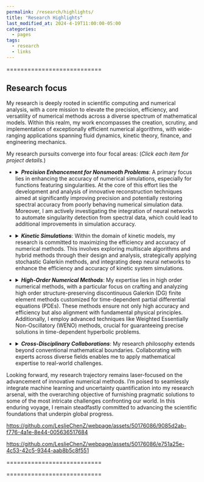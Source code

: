 ```yaml
---
permalink: /research/highlights/
title: "Research Highlights"
last_modified_at: 2024-4-19T11:00:00-05:00
categories:
  - pages
tags:
  - research
  - links
---
```


===========================
## Research focus
My research is deeply rooted in scientific computing and numerical analysis, with a core mission to elevate the precision, efficiency, and versatility of numerical methods across a diverse spectrum of mathematical models. Within this realm, my work encompasses the creation, scrutiny, and implementation of exceptionally efficient numerical algorithms, with wide-ranging applications spanning fluid dynamics, kinetic theory, finance, and engineering mechanics.

My research pursuits converge into four focal areas: (_Click each item for project details._)

* <details> <summary><em><strong>Precision Enhancement for Nonsmooth Problems</strong></em>: A primary focus lies in enhancing the accuracy of numerical simulations, especially for functions featuring singularities. At the core of this effort lies the development and analysis of innovative reconstruction techniques aimed at significantly improving precision and potentially restoring spectral accuracy  from poorly behaving numerical simulation data. Moreover, I am actively investigating the integration of neural networks to automate singularity detection from spectral data, which could lead to additional improvements in simulation accuracy.</summary><ul>
     <li><details open><summary>Project 1: Postprocessing techniques</summary> To be added.  <a href="https://lesliechenz.github.io/webpage/_pages/slides/talk_spectral2016.pdf">slides "Recovering exponential accuracy in spectral methods involving piecewise smooth functions"</a> </details> </li>
     <li><details><summary>Project 2: Solution-enriched numerical methods</summary> To be added.  </details></li>
     <li><details><summary>Project 3: Neural network-base singularity detectors</summary> To be added.  </details></li>
</ul> 
</details>

* <details> <summary><em><strong>Kinetic Simulations</strong></em>: Within the domain of kinetic models, my research is committed to maximizing the efficiency and accuracy of numerical methods. This involves exploring multiscale algorithms and hybrid methods through their design and analysis, strategically applying stochastic Galerkin methods, and integrating deep neural networks to enhance the efficiency and accuracy of kinetic system simulations.</summary><ul>
    <li><details open><summary>Project 1: Numerical methods for simulating linear kinetic models - design and analysis</summary> To be added.  <a href="https://lesliechenz.github.io/webpage/_pages/slides/talk_WPI.pdf">slides "Multiscale Convergence Properties for Spectral Approximations of a Model Kinetic Equation"</a> </details> </li>
    <li><details><summary>Project 2: Numerical methods for kinetic models with uncertainties </summary> To be added.  </details></li>
    <li><details><summary>Project 3: Fast solvers</summary> To be added.  </details></li>
</ul> 
</details>
 
* <details> <summary><em><strong>High-Order Numerical Methods</strong></em>:  My expertise lies in high order numerical methods, with a particular focus on crafting and analyzing high order structure-preserving discontinuous Galerkin (DG) finite element methods customized for time-dependent partial differential equations (PDEs). These methods ensure not only high accuracy and efficiency but also alignment with fundamental physical principles. Additionally, I employ advanced techniques like Weighted Essentially Non-Oscillatory (WENO) methods, crucial for guaranteeing precise solutions in time-dependent hyperbolic problems.</summary><ul>
    <li><details><summary>Project 1: High-order numerical methods for various PDEs and their applications</summary> To be added.  </details></li>
    <li><details open><summary>Project 2: Structure-preserving high-order numerical schemes for time-dependent PDEs </summary> To be added.  
      <a href="https://lesliechenz.github.io/webpage/_pages/slides/talk_20160302_UTK_cam.pdf">slides "Third-order Maximum-Principle-Satisfying Direct DG methods for convection-diffusion equations on unstructured triangular mesh"</a> 
      <details open><summary>
        <svg aria-hidden height="16" width="16" viewBox="0 0 16 16" version="1.1" class="octicon octicon-device-camera-video"><path fill-rule="evenodd" d="M16 3.75a.75.75 0 00-1.136-.643L11 5.425V4.75A1.75 1.75 0 009.25 3h-7.5A1.75 1.75 0 000 4.75v6.5C0 12.216.784 13 1.75 13h7.5A1.75 1.75 0 0011 11.25v-.675l3.864 2.318A.75.75 0 0016 12.25v-8.5zm-5 5.075l3.5 2.1v-5.85l-3.5 2.1v1.65zM9.5 6.75v-2a.25.25 0 00-.25-.25h-7.5a.25.25 0 00-.25.25v6.5c0 .138.112.25.25.25h7.5a.25.25 0 00.25-.25v-4.5z"></path></svg>
        <span aria-label="Video description Custom Title">Nonlinear porous medium equation</span>
        <span class="dropdown-caret"></span>
      </summary>
      <video muted controls style="max-height:640px;" src="https://github.com/LeslieChenZ/webpage/assets/50176086/9085d2ab-f776-4a1e-8e44-005636517684"></video>
      <details open><summary>
        <svg aria-hidden height="16" width="16" viewBox="0 0 16 16" version="1.1" class="octicon octicon-device-camera-video"><path fill-rule="evenodd" d="M16 3.75a.75.75 0 00-1.136-.643L11 5.425V4.75A1.75 1.75 0 009.25 3h-7.5A1.75 1.75 0 000 4.75v6.5C0 12.216.784 13 1.75 13h7.5A1.75 1.75 0 0011 11.25v-.675l3.864 2.318A.75.75 0 0016 12.25v-8.5zm-5 5.075l3.5 2.1v-5.85l-3.5 2.1v1.65zM9.5 6.75v-2a.25.25 0 00-.25-.25h-7.5a.25.25 0 00-.25.25v6.5c0 .138.112.25.25.25h7.5a.25.25 0 00.25-.25v-4.5z"></path></svg>
        <span aria-label="Video description Custom Title">Incompressible Navier–Stokes equation - Vortex patch problem</span>
        <span class="dropdown-caret"></span>
      </summary>
      <video muted controls style="max-height:640px;" src="https://github.com/LeslieChenZ/webpage/assets/50176086/e751a25e-4c53-42c5-9344-aab8b5c8f551"></video>
    </details>
    </details></li>
</ul> 
</details>

* <details> <summary><em><strong>Cross-Disciplinary Collaborations</strong></em>: My research philosophy extends beyond conventional mathematical boundaries. Collaborating with experts across diverse fields enables me to apply mathematical expertise to real-world challenges.</summary><ul>
    <li><details open><summary>Project 1: <em>Application in Finance</em> </summary> 
      Teaming up with experts in accounting and finance, I've employed data processing techniques to investigate the influence of CEOs on the readability of financial reports. This exploration has revealed invaluable insights into corporate governance.   </details></li>
    <li><details open><summary>Project 2: <em>Application in Civil Engineering</em></summary> 
      In collaboration with colleagues in civil engineering, we're leveraging cutting-edge machine learning techniques to uncover the intricate relationships between geometric descriptors and material behavior. This effort aims to deepen our understanding of material microstructure and fracture properties, with significant implications for materials science.  </details></li>
</ul> 
</details>

Looking forward, my research trajectory remains laser-focused on the advancement of innovative numerical methods. I’m poised to seamlessly integrate machine learning and uncertainty quantification into my research arsenal, with the overarching objective of furnishing pragmatic solutions to some of the most intricate challenges confronting our world. In this enduring voyage, I remain steadfastly committed to advancing the scientific foundations that underpin global progress.

https://github.com/LeslieChenZ/webpage/assets/50176086/9085d2ab-f776-4a1e-8e44-005636517684

https://github.com/LeslieChenZ/webpage/assets/50176086/e751a25e-4c53-42c5-9344-aab8b5c8f551

===========================
<!-- 
## Research focus
My research is deeply rooted in the domains of scientific computing and numerical analysis, with a core mission to elevate the precision, efficiency, and versatility of numerical methods across a diverse spectrum of mathematical models. Within this realm, my work encompasses the creation, scrutiny, and implementation of exceptionally efficient numerical algorithms, with wide-ranging applications spanning fluid dynamics, kinetic theory, finance, and engineering mechanics.

My research pursuits converge into four focal areas: (_Click each item for project details._)

* <details> <summary><em><strong>Precision Enhancement for Nonsmooth Problems</strong></em>: A primary focus is on augmenting the accuracy of numerical simulations, particularly for functions characterized by singularities. Central to this endeavor are pioneering reconstruction techniques designed to substantially bolster precision. Additionally, I’m actively exploring the integration of neural networks to automate the detection of singularities from spectral data, promising further refinement of simulation accuracy.</summary><ul>
     <li><details open><summary>Project 1: Postprocessing techniques</summary> To be added.  <a href="https://lesliechenz.github.io/webpage/_pages/slides/talk_spectral2016.pdf">slides "Recovering exponential accuracy in spectral methods involving piecewise smooth functions"</a> </details> </li>
     <li><details><summary>Project 2: Solution-enriched numerical methods</summary> To be added.  </details></li>
     <li><details><summary>Project 3: Neural network-base singularity detectors</summary> To be added.  </details></li>
</ul> 
</details>

* <details> <summary><em><strong>Kinetic Simulations</strong></em>: Within the domain of kinetic models, my research is dedicated to optimizing numerical methods to harness their full potential. This includes delving into multiscale convergence properties, strategic utilization of stochastic Galerkin methods, and the deliberate incorporation of deep neural networks to enhance the efficiency and accuracy of kinetic system simulations.</summary><ul>
    <li><details open><summary>Project 1: Numerical methods for simulating linear kinetic models in semiconductor devices</summary> To be added.  <a href="https://lesliechenz.github.io/webpage/_pages/slides/talk_WPI.pdf">slides "Multiscale Convergence Properties for Spectral Approximations of a Model Kinetic Equation"</a> </details> </li>
    <li><details><summary>Project 2: Numerical methods for kinetic models with uncertainties. </summary> To be added.  </details></li>
    <li><details><summary>Project 3: Fast solvers</summary> To be added.  </details></li>
</ul> 
</details>
 
* <details> <summary><em><strong>High-Order Numerical Methods</strong></em>: I specialize in high-order numerical methods, with a specific emphasis on crafting third-order maximum-principle-satisfying direct discontinuous Galerkin (DDG) methods tailored for time-dependent equations. These methods not only meet exacting accuracy criteria but also adhere to fundamental principles. I also leverage advanced techniques such as Weighted Essentially Non-Oscillatory (WENO) methods, vital for ensuring precise solutions in the realm of time-dependent hyperbolic problems.</summary><ul>
    <li><details><summary>Project 1: High-order numerical methods for PDEs and their applications</summary> To be added.  </details></li>
    <li><details open><summary>Project 2: Structure-preserving high-order numerical schemes for time-dependent PDEs </summary> To be added.  
      <a href="https://lesliechenz.github.io/webpage/_pages/slides/talk_20160302_UTK_cam.pdf">slides "Third order Maximum-Principle-Satisfying Direct DG methods for convection diffusion equations on unstructured triangular mesh"</a> 
      <details open><summary>
        <svg aria-hidden height="16" width="16" viewBox="0 0 16 16" version="1.1" class="octicon octicon-device-camera-video"><path fill-rule="evenodd" d="M16 3.75a.75.75 0 00-1.136-.643L11 5.425V4.75A1.75 1.75 0 009.25 3h-7.5A1.75 1.75 0 000 4.75v6.5C0 12.216.784 13 1.75 13h7.5A1.75 1.75 0 0011 11.25v-.675l3.864 2.318A.75.75 0 0016 12.25v-8.5zm-5 5.075l3.5 2.1v-5.85l-3.5 2.1v1.65zM9.5 6.75v-2a.25.25 0 00-.25-.25h-7.5a.25.25 0 00-.25.25v6.5c0 .138.112.25.25.25h7.5a.25.25 0 00.25-.25v-4.5z"></path></svg>
        <span aria-label="Video description Custom Title">Nonlinear porous medium equation</span>
        <span class="dropdown-caret"></span>
      </summary>
      <video muted controls style="max-height:640px;" src="https://github.com/LeslieChenZ/webpage/assets/50176086/9085d2ab-f776-4a1e-8e44-005636517684"></video>
      <details open><summary>
        <svg aria-hidden height="16" width="16" viewBox="0 0 16 16" version="1.1" class="octicon octicon-device-camera-video"><path fill-rule="evenodd" d="M16 3.75a.75.75 0 00-1.136-.643L11 5.425V4.75A1.75 1.75 0 009.25 3h-7.5A1.75 1.75 0 000 4.75v6.5C0 12.216.784 13 1.75 13h7.5A1.75 1.75 0 0011 11.25v-.675l3.864 2.318A.75.75 0 0016 12.25v-8.5zm-5 5.075l3.5 2.1v-5.85l-3.5 2.1v1.65zM9.5 6.75v-2a.25.25 0 00-.25-.25h-7.5a.25.25 0 00-.25.25v6.5c0 .138.112.25.25.25h7.5a.25.25 0 00.25-.25v-4.5z"></path></svg>
        <span aria-label="Video description Custom Title">Incompressible Navier–Stokes equation - Vortex patch problem</span>
        <span class="dropdown-caret"></span>
      </summary>
      <video muted controls style="max-height:640px;" src="https://github.com/LeslieChenZ/webpage/assets/50176086/e751a25e-4c53-42c5-9344-aab8b5c8f551"></video>
    </details>
    </details></li>
</ul> 
</details>

* <details> <summary><em><strong>Cross-Disciplinary Collaborations</strong></em>: My commitment extends beyond conventional mathematical confines. Collaborative ventures with colleagues across diverse fields empower me to apply mathematical prowess to real-world conundrums. For instance, in collaboration with experts in accounting and finance, I’ve explored the influence of CEOs on the readability of financial reports, unearthing invaluable insights into corporate governance. Another collaborative expedition with colleagues in civil engineering revolves around the utilization of machine learning techniques to unveil intricate relationships between geometric descriptors and material behavior, holding profound implications for materials science. Furthermore, an ongoing collaboration with medical imaging experts focuses on applying these advanced techniques to tumor treatment planning, promising more accurate and effective medical interventions.</summary><ul>
    <li><details><summary>Project 1: Application in Finance: Data processing to investigate the impact of generalist CEOs on the readability of 10-K report </summary> To be added.  </details></li>
    <li><details><summary>Project 2: Application in Civil Engineering: employing cutting-edge machine learning techniques to explore the connections between geometric descriptors and material behavior to understand the material microstructure and fracture properties </summary> To be added. </details></li>
</ul> 
</details>

Looking forward, my research trajectory remains laser-focused on the advancement of innovative numerical methods. I’m poised to seamlessly integrate machine learning and uncertainty quantification into my research arsenal, with the overarching objective of furnishing pragmatic solutions to some of the most intricate challenges confronting our world. In this enduring voyage, I remain steadfastly committed to advancing the scientific foundations that underpin global progress.
-->

<!--
* High order numerical methods
  * Discontinuous Galerkin finite element methods
  * Spectral methods, etc.

* Numerical methods for kinetic equations

* Post-processing techiniques

* Numerical methods for fractional differential equations

* Machine learning, Neural network

* Numerical methods for uncertainty quantification

* Multiscale Computational Methods
-->

===========================
<!-- 
# Research Highlights
My primary research objective is to enhance the accuracy, efficiency, and applicability of numerical methods for solving intricate mathematical models. This research is primarily centered around four key areas, which are detailed in the subsequent sections. Click each item for comprehensive insights.

* <details> <summary>Numerical simulations for nonsmooth problems</summary>
  At the core of my research lies the goal of resolving the issue of low accuracy encountered in functions with singularities. I have developed innovative reconstruction methods that significantly enhance the accuracy of simulations of problems with singular data. Additionally, I have introduced a singularity-enriched basis for LDG methods, designed specifically to address the challenges posed by fractional diffusion equations featuring non-smooth solutions. More recently, I have been working on a sophisticated neural network-based approach aimed at automating the detection of singularities from spectral data.
  <details><summary>Project 1: Postprocessing techniques</summary> To be added.  </details>
  <details><summary>Project 2: Solution-enriched numerical methods</summary> To be added.  </details>
  <details><summary>Project 3: Neural network-base singularity detectors</summary> To be added.  </details>
</details>

* <details> <summary>Numerical methods for kinetic models</summary>
  Through the development of innovative methods, new combinations of powerful approaches, and adapting such cutting-edge ideas as DNN, I have worked to push the boundaries of numerical methods for kinetic models, seeking innovative solutions to improve accuracy, efficiency, and applicability in diverse domain.
  <details><summary>Project 1: Numerical methods for simulating linear kinetic models in semiconductor devices</summary> To be added.  </details>
  <details><summary>Project 2: Numerical methods for kinetic models with uncertainties. </summary> To be added.  </details>
  <details><summary>Project 3: Fast solvers</summary> To be added.  </details>
</details>  

* <details> <summary>High-order numerical methods</summary>
  Through the development of innovative methods, new combinations of powerful approaches, and adapting such cutting-edge ideas as DNN, I have worked to push the boundaries of numerical methods for kinetic models, seeking innovative solutions to improve accuracy, efficiency, and applicability in diverse domain.
  <details><summary>Project 1: High-order numerical methods for PDEs and their applications</summary> To be added.  </details>
  <details><summary>Project 2: Structure-preserving high-order numerical schemes for time-dependent PDEs </summary> To be added.  </details>
</details>


* <details> <summary>Mathematical applications across diverse disciplines</summary>
  I am deeply dedicated to utilizing mathematical tools and techniques to tackle challenges and advance knowledge across diverse fields beyond the traditional realms of mathematics. To do so, I have actively collaborated on research projects with colleagues in mechanical engineering and accounting to apply my numerical algorithms and matheLmatical concepts to various scientific and engineering problems.
  <details><summary>Project 1: Application in Finance: Data processing to investigate the impact of generalist CEOs on the readability of 10-K report </summary> To be added.  </details>
  <details><summary>Project 2: Application in Civil Engineering: employing cutting-edge machine learning techniques to explore the connections between geometric descriptors and material behavior to understand the material microstructure and fracture properties </summary> To be added. </details>
</details>


  <!-- <details><summary>Project 3: Interpolation methods for parametric differential equation </summary> To be added.  </details> -->
  
<!--
* <details> <summary>Topics</summary>
  To be added.
  <details><summary>Project 1:  </summary> To be added.  </details>
  <details><summary>Project 2:  </summary> To be added.  </details>
  <details><summary>Project 3:  </summary> To be added.  </details>
</details>

-->


<!-- [Click here for a poster on research projects.](https://lesliechenz.github.io/webpage/_pages/research_poster_20230223_UMassD_template_CAS_36x56.pdf)  -->
<!-- 
### Click here for [Research Highlights](https://lesliechenz.github.io/webpage/_pages/research_highlight2023.pdf).
-->

